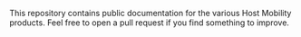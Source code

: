 This repository contains public documentation for the various Host Mobility products. Feel free to open a pull request if you find something to improve.
